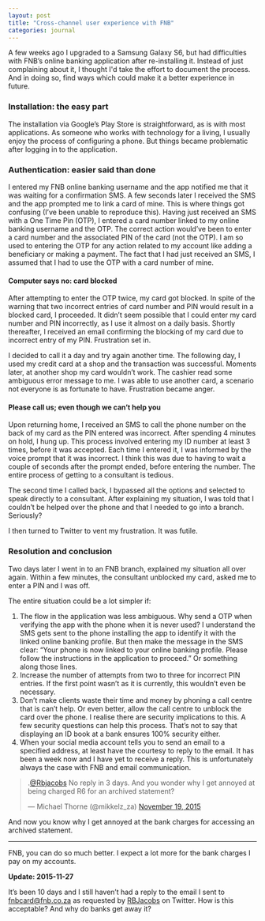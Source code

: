 ```yaml
---
layout: post
title: "Cross-channel user experience with FNB"
categories: journal
---
```


A few weeks ago I upgraded to a Samsung Galaxy S6, but had difficulties with FNB’s online banking application after re-installing
it. Instead of just complaining about it, I thought I'd take the effort to document the process. And in doing so, find ways
which could make it a better experience in future.

### Installation: the easy part

The installation via Google’s Play Store is straightforward, as is with most applications. As someone who works with technology
for a living, I usually enjoy the process of configuring a phone. But things became problematic after logging in to the
application.

### Authentication: easier said than done

I entered my FNB online banking username and the app notified me that it was waiting for a confirmation SMS. A few seconds
later I received the SMS and the app prompted me to link a card of mine. This is where things got confusing (I’ve been unable
to reproduce this). Having just received an SMS with a One Time Pin (OTP), I entered a card number linked to my online banking
username and the OTP. The correct action would’ve been to enter a card number and the associated PIN of the card (not the
OTP). I am so used to entering the OTP for any action related to my account like adding a beneficiary or making a payment.
The fact that I had just received an SMS, I assumed that I had to use the OTP with a card number of mine.

#### Computer says no: card blocked

After attempting to enter the OTP twice, my card got blocked. In spite of the warning that two incorrect entries of card
number and PIN would result in a blocked card, I proceeded. It didn’t seem possible that I could enter my card number and
PIN incorrectly, as I use it almost on a daily basis. Shortly thereafter, I received an email confirming the blocking of
my card due to incorrect entry of my PIN. Frustration set in.

I decided to call it a day and try again another time. The following day, I used my credit card at a shop and the transaction
was successful. Moments later, at another shop my card wouldn’t work. The cashier read some ambiguous error message to me.
I was able to use another card, a scenario not everyone is as fortunate to have. Frustration became anger.

#### Please call us; even though we can’t help you

Upon returning home, I received an SMS to call the phone number on the back of my card as the PIN entered was incorrect.
After spending 4 minutes on hold, I hung up. This process involved entering my ID number at least 3 times, before it was
accepted. Each time I entered it, I was informed by the voice prompt that it was incorrect. I think this was due to having
to wait a couple of seconds after the prompt ended, before entering the number. The entire process of getting to a consultant
is tedious.

The second time I called back, I bypassed all the options and selected to speak directly to a consultant. After explaining
my situation, I was told that I couldn’t be helped over the phone and that I needed to go into a branch. Seriously?

I then turned to Twitter to vent my frustration. It was futile.

### Resolution and conclusion

Two days later I went in to an FNB branch, explained my situation all over again. Within a few minutes, the consultant unblocked
my card, asked me to enter a PIN and I was off.

The entire situation could be a lot simpler if:

1. The flow in the application was less ambiguous. Why send a OTP when verifying the app with the phone when it is never used? I understand the SMS gets sent to the phone installing the app to identify it with the linked online banking profile. But then make the message in the SMS clear: “Your phone is now linked to your online banking profile. Please follow the instructions in the application to proceed.” Or something along those lines.
2. Increase the number of attempts from two to three for incorrect PIN entries. If the first point wasn’t as it is currently, this wouldn’t even be necessary.
3. Don’t make clients waste their time and money by phoning a call centre that is can’t help. Or even better, allow the call centre to unblock the card over the phone. I realise there are security implications to this. A few security questions can help this process. That’s not to say that displaying an ID book at a bank ensures 100% security either.
4. When your social media account tells you to send an email to a specified address, at least have the courtesy to reply to the email. It has been a week now and I have yet to receive a reply. This is unfortunately always the case with FNB and email communication.

<blockquote class="twitter-tweet">
    <p lang="en" dir="ltr">.<a href="https://twitter.com/Rbjacobs">@Rbjacobs</a> No reply in 3 days. And you wonder why I get annoyed at being charged R6 for an archived statement?</p>
    &mdash; Michael Thorne (@mikkelz_za) <a href="https://twitter.com/mikkelz_za/status/667309621250396160">November 19, 2015</a>
</blockquote>
<script async src="//platform.twitter.com/widgets.js" charset="utf-8"></script>

And now you know why I get annoyed at the bank charges for accessing an archived statement.

---

FNB, you can do so much better. I expect a lot more for the bank charges I pay on my accounts.

**Update: 2015-11-27**

It’s been 10 days and I still haven’t had a reply to the email I sent to [fnbcard@fnb.co.za](mailto:fnbcard@fnb.co.za)
as requested by [RBJacobs](https://twitter.com/Rbjacobs) on Twitter. How is this acceptable? And why do banks get away it?


